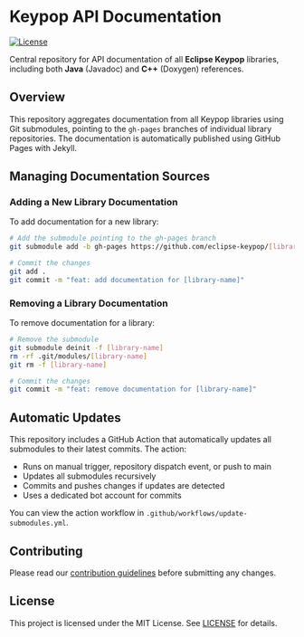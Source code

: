 # Keypop API Documentation

[![License](https://img.shields.io/badge/License-EPL_2.0-blue.svg)](https://www.eclipse.org/legal/epl-2.0/)

Central repository for API documentation of all **Eclipse Keypop** libraries, including both **Java** (Javadoc) and 
**C++** (Doxygen) references.

## Overview

This repository aggregates documentation from all Keypop libraries using Git submodules, pointing to the `gh-pages`
branches of individual library repositories. The documentation is automatically published using GitHub Pages with
Jekyll.

## Managing Documentation Sources

### Adding a New Library Documentation

To add documentation for a new library:

```bash
# Add the submodule pointing to the gh-pages branch
git submodule add -b gh-pages https://github.com/eclipse-keypop/[library-name].git [library-name]

# Commit the changes
git add .
git commit -m "feat: add documentation for [library-name]"
```

### Removing a Library Documentation

To remove documentation for a library:

```bash
# Remove the submodule
git submodule deinit -f [library-name]
rm -rf .git/modules/[library-name]
git rm -f [library-name]

# Commit the changes
git commit -m "feat: remove documentation for [library-name]"
```

## Automatic Updates

This repository includes a GitHub Action that automatically updates all submodules to their latest commits. The action:

- Runs on manual trigger, repository dispatch event, or push to main
- Updates all submodules recursively
- Commits and pushes changes if updates are detected
- Uses a dedicated bot account for commits

You can view the action workflow in `.github/workflows/update-submodules.yml`.

## Contributing

Please read our [contribution guidelines](https://keypop.org/community/contributing/) before submitting any changes.

## License

This project is licensed under the MIT License. See [LICENSE](LICENSE) for details.